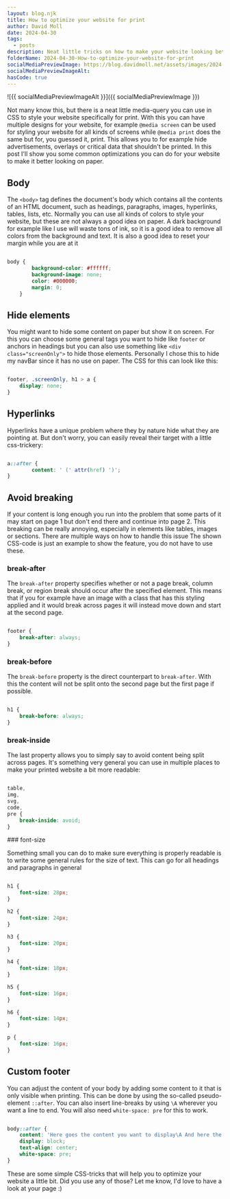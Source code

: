 ```yaml
---
layout: blog.njk
title: How to optimize your website for print
author: David Moll
date: 2024-04-30
tags:
  - posts
description: Neat little tricks on how to make your website looking better for print
folderName: 2024-04-30-How-to-optimize-your-website-for-print
socialMediaPreviewImage: https://blog.davidmoll.net/assets/images/2024-04-30-How-to-optimize-your-website-for-print/cover.png
socialMediaPreviewImageAlt:
hasCode: true
---
```


![{{ socialMediaPreviewImageAlt }}]({{ socialMediaPreviewImage }})

Not many know this, but there is a neat little media-query you can use in CSS to style your website specifically for print. With this you can have multiple designs for your website, for example `@media screen` can be used for styling your website for all kinds of screens while `@media print` does the same but for, you guessed it, print. This allows you to for example hide advertisements, overlays or critical data that shouldn't be printed. In this post I'll show you some common optimizations you can do for your website to make it better looking on paper.

## Body

The `<body>` tag defines the document's body which contains all the contents of an HTML document, such as headings, paragraphs, images, hyperlinks, tables, lists, etc. Normally you can use all kinds of colors to style your website, but these are not always a good idea on paper. A dark background for example like I use will waste tons of ink, so it is a good idea to remove all colors from the background and text. It is also a good idea to reset your margin while you are at it

```css:bundle.css

body {
		background-color: #ffffff;
		background-image: none;
		color: #000000;
		margin: 0;
	}
```

## Hide elements

You might want to hide some content on paper but show it on screen. For this you can choose some general tags you want to hide like `footer` or anchors in headings but you can also use something like `<div class="screenOnly">` to hide those elements. Personally I chose this to hide my navBar since it has no use on paper. The CSS for this can look like this:

```css:bundle.css

footer, .screenOnly, h1 > a {
    display: none;
}
```

## Hyperlinks

Hyperlinks have a unique problem where they by nature hide what they are pointing at. But don't worry, you can easily reveal their target with a little css-trickery:

```css:bundle.css

a::after {
		content: ' (' attr(href) ')';
}
```

## Avoid breaking

If your content is long enough you run into the problem that some parts of it may start on page 1 but don't end there and continue into page 2. This breaking can be really annoying, especially in elements like tables, images or sections. There are multiple ways on how to handle this issue The shown CSS-code is just an example to show the feature, you do not have to use these.

### break-after

The `break-after` property specifies whether or not a page break, column break, or region break should occur after the specified element. This means that if you for example have an image with a class that has this styling applied and it would break across pages it will instead move down and start at the second page.

```css:bundle.css

footer {
    break-after: always;
}
```

### break-before

The `break-before` property is the direct counterpart to `break-after`. With this the content will not be split onto the second page but the first page if possible.

```css:bundle.css

h1 {
    break-before: always;
}
```

<div class="avoidBreakInside">

### break-inside

The last property allows you to simply say to avoid content being split across pages. It's something very general you can use in multiple places to make your printed website a bit more readable:

```css:bundle.css

table,
img,
svg,
code,
pre {
	break-inside: avoid;
}
```

</div>
### font-size

Something small you can do to make sure everything is properly readable is to write some general rules for the size of text. This can go for all headings and paragraphs in general

```css:bundle.css

h1 {
    font-size: 28px;
}

h2 {
	font-size: 24px;
}

h3 {
	font-size: 20px;
}

h4 {
	font-size: 18px;
}

h5 {
	font-size: 16px;
}

h6 {
	font-size: 14px;
}

p {
	font-size: 16px;
}
```

<div class="avoidBreakInside">

## Custom footer

You can adjust the content of your body by adding some content to it that is only visible when printing. This can be done by using the so-called pseudo-element `::after`. You can also insert line-breaks by using `\A` wherever you want a line to end. You will also need `white-space: pre` for this to work.

```css:bundle.css

body::after {
	content: 'Here goes the content you want to display\A And here the one in the second line';
	display: block;
	text-align: center;
	white-space: pre;
}
```

</div>
These are some simple CSS-tricks that will help you to optimize your website a little bit. Did you use any of those? Let me know, I'd love to have a look at your page :)
